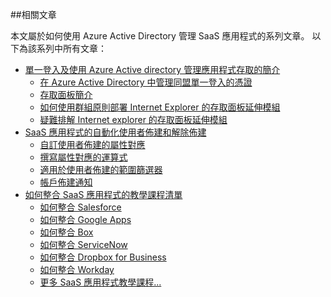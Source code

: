 ##相關文章

本文屬於如何使用 Azure Active Directory 管理 SaaS 應用程式的系列文章。 以下為該系列中所有文章：

- [單一登入及使用 Azure Active directory 管理應用程式存取的簡介](active-directory-appssoaccess-whatis.md)
    - [在 Azure Active Directory 中管理同盟單一登入的憑證](active-directory-sso-certs.md)
    - [存取面板簡介](active-directory-saas-access-panel-introduction.md)
    - [如何使用群組原則部署 Internet Explorer 的存取面板延伸模組](active-directory-saas-ie-group-policy.md)
    - [疑難排解 Internet explorer 的存取面板延伸模組](active-directory-saas-ie-troubleshooting.md)
- [SaaS 應用程式的自動化使用者佈建和解除佈建](active-directory-saas-app-provisioning.md)
    - [自訂使用者佈建的屬性對應](active-directory-saas-customizing-attribute-mappings.md)
    - [撰寫屬性對應的運算式](active-directory-saas-writing-expressions-for-attribute-mappings.md)
    - [適用於使用者佈建的範圍篩選器](active-directory-saas-scoping-filters.md)
    - [帳戶佈建通知](active-directory-saas-account-provisioning-notifications.md)
- [如何整合 SaaS 應用程式的教學課程清單](active-directory-saas-tutorial-list.md)
    - [如何整合 Salesforce](active-directory-saas-salesforce-tutorial.md)
    - [如何整合 Google Apps](active-directory-saas-google-apps-tutorial.md)
    - [如何整合 Box](active-directory-saas-box-tutorial.md)
    - [如何整合 ServiceNow](active-directory-saas-servicenow-tutorial.md)
    - [如何整合 Dropbox for Business](active-directory-saas-dropboxforbusiness-tutorial.md)
    - [如何整合 Workday](active-directory-saas-workday-tutorial.md) 
    - [更多 SaaS 應用程式教學課程...](active-directory-saas-tutorial-list.md)

